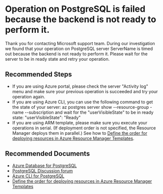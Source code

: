 <properties
	pageTitle="Operation Timed Out"
	description="Operation timed out because the backend is not ready to perform it."
	infoBubbleText="Found operation on PostgreSQL server failed because the backend is not ready to perform it.  See details on the right"
	service="microsoft.dbforpostgresql"
	resource="dbforpostgresql"
	authors="Xin-Cheng"
	ms.author="chengxin"
	displayOrder="100"
	articleId="dbforpostgresql-asc-operation-servernotready"
	diagnosticScenario="OrcasPostgresOperationFailure"
	selfHelpType="rca"
	supportTopicIds="32639966, 32639980, 32639988, 32639998, 32640024, 32640028"
	resourceTags="windows, linux"
	productPesIds="16222"
	cloudEnvironments="public"
/>

# Operation on PostgreSQL is failed because the backend is not ready to perform it.

<!--issueDescription-->

Thank you for contacting Microsoft support team. During our investigation we found that your operation on PostgreSQL server <!--$ServerName-->ServerName<!--/$ServerName--> is timed out because the backend is not ready to perform it. Please wait for the server to be in ready state and retry your operation.

<!--/issueDescription-->

## **Recommended Steps**

* If you are using Azure portal, please check the server "Activity log" menu and make sure your previous operation is succeeded and try your operation again.
* If you are using Azure CLI, you can use the following command to get the state of your server:
	az postgres server show --resource-group <resource group name> -name <server name> --subscription <subscription id>
and wait for the "userVisibleState" to be in ready state: 
	"userVisibleState": "Ready"
* If you are using ARM template, please make sure you execute your operations in serial. (If deployment order is not specified, the Resource Manager deploys them in parallel.)  See how to [Define the order for deploying resources in Azure Resource Manager Templates](https://docs.microsoft.com/azure/azure-resource-manager/resource-group-define-dependencies).

## **Recommended Documents**
* [Azure Database for PostgreSQL](https://azure.microsoft.com/services/postgresql/)
* [PostgreSQL Discussion forum](https://social.msdn.microsoft.com/Forums/home?forum=AzureDatabaseforPostgreSQL)
* [Azure CLI for PostgreSQL](https://docs.microsoft.com/cli/azure/postgres?view=azure-cli-latest)
* [Define the order for deploying resources in Azure Resource Manager Templates](https://docs.microsoft.com/azure/azure-resource-manager/resource-group-define-dependencies)